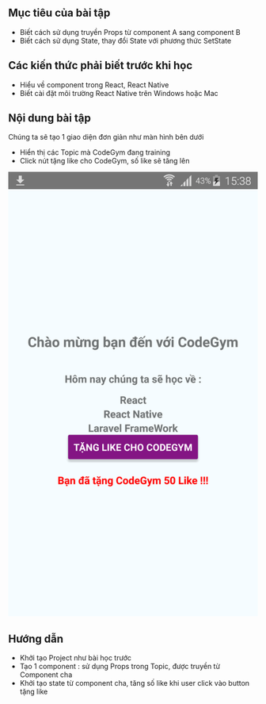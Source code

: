 ## Mục tiêu của bài tập
- Biết cách sử dụng truyền Props từ component A sang component B
- Biết cách sử dụng State, thay đổi State với phương thức SetState

## Các kiến thức phải biết trước khi học
- Hiểu về component trong React, React Native
- Biết cài đặt môi trường React Native trên Windows hoặc Mac

## Nội dung bài tập
Chúng ta sẽ tạo 1 giao diện đơn giản như màn hình bên dưới
- Hiển thị các Topic mà CodeGym đang training
- Click nút tặng like cho CodeGym, số like sẽ tăng lên

![alt](https://github.com/anhtbok92/PropsAndStateReactNativeTraining/blob/master/images/StateAndProps.png)

## Hướng dẫn
- Khởi tạo Project như bài học trước
- Tạo 1 component : <Topic /> sử dụng Props trong Topic, được truyền từ Component cha
- Khởi tạo state từ component cha, tăng số like khi user click vào button tặng like
